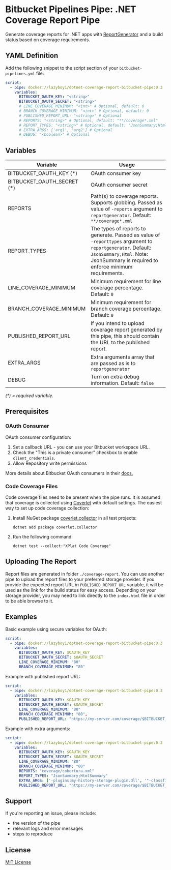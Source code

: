 ﻿# Bitbucket Pipelines Pipe: .NET Coverage Report Pipe

Generate coverage reports for .NET apps
with [ReportGenerator](https://github.com/danielpalme/ReportGenerator)
and a build status based on coverage requirements.

## YAML Definition

Add the following snippet to the script section of
your `bitbucket-pipelines.yml` file:

```yaml
script:
  - pipe: docker://lazyboy1/dotnet-coverage-report-bitbucket-pipe:0.3
    variables:
      BITBUCKET_OAUTH_KEY: "<string>"
      BITBUCKET_OAUTH_SECRET: "<string>"
      # LINE_COVERAGE_MINIMUM: "<int>" # Optional, default: 0
      # BRANCH_COVERAGE_MINIMUM: "<int>" # Optional, default: 0
      # PUBLISHED_REPORT_URL: "<string>" # Optional
      # REPORTS: "<string>" # Optional, default: "**/coverage*.xml"
      # REPORT_TYPES: "<string>" # Optional, default: "JsonSummary;Html"
      # EXTRA_ARGS: ['arg1', 'arg2'] # Optional
      # DEBUG: "<boolean>" # Optional
```

## Variables

| Variable | Usage |
| -------- | ----- |
| BITBUCKET_OAUTH_KEY (\*)    | OAuth consumer key |
| BITBUCKET_OAUTH_SECRET (\*) | OAuth consumer secret |
| REPORTS                     | Path(s) to coverage reports. Supports globbing. Passed as value of `-reports` argument to `reportgenerator`. Default: `**/coverage*.xml` |
| REPORT_TYPES                | The types of reports to generate. Passed as value of `-reporttypes` argument to `reportgenerator`. Default: `JsonSummary;Html`. Note: JsonSummary is required to enforce minimum requirements. |
| LINE_COVERAGE_MINIMUM       | Minimum requirement for line coverage percentage. Default: `0` |
| BRANCH_COVERAGE_MINIMUM     | Minimum requirement for branch coverage percentage. Default: `0` |
| PUBLISHED_REPORT_URL        | If you intend to upload coverage report generated by this pipe, this should contain the URL to the published report. |
| EXTRA_ARGS                  | Extra arguments array that are passed as is to `reportgenerator` |
| DEBUG                       | Turn on extra debug information. Default: `false` |

_(\*) = required variable._

## Prerequisites

### OAuth Consumer

OAuth consumer configuration:

1. Set a callback URL - you can use your Bitbucket workspace URL.
1. Check the "This is a private consumer" checkbox to
   enable `client_credentials`.
2. Allow Repository write permissions

More details about Bitbucket OAuth consumers in their
[docs.](https://support.atlassian.com/bitbucket-cloud/docs/use-oauth-on-bitbucket-cloud/#OAuthonBitbucketCloud-Createaconsumer)

### Code Coverage Files

Code coverage files need to be present when the pipe runs. It is assumed that
coverage is collected
using [Coverlet](https://github.com/coverlet-coverage/coverlet) with default
settings. The easiest way to set up code coverage collection:

1. Install NuGet
   package [coverlet.collector](https://www.nuget.org/packages/coverlet.collector/)
   in all test projects:

   ```
   dotnet add package coverlet.collector
   ```

2. Run the following command:

   ```
   dotnet test --collect:"XPlat Code Coverage"
   ```

## Uploading The Report

Report files are generated in folder `./coverage-report`. You can use another
pipe to upload the report files to your preferred storage provider. If you
provide the expected report URL in `PUBLISHED_REPORT_URL` variable, it will be
used as the link for the build status for easy access. Depending on your storage
provider, you may need to link directly to the `index.html` file in order to be
able browse to it.

## Examples

Basic example using secure variables for OAuth:

```yaml
script:
  - pipe: docker://lazyboy1/dotnet-coverage-report-bitbucket-pipe:0.3
    variables:
      BITBUCKET_OAUTH_KEY: $OAUTH_KEY
      BITBUCKET_OAUTH_SECRET: $OAUTH_SECRET
      LINE_COVERAGE_MINIMUM: "80"
      BRANCH_COVERAGE_MINIMUM: "80"
```

Example with published report URL:

```yaml
script:
  - pipe: docker://lazyboy1/dotnet-coverage-report-bitbucket-pipe:0.3
    variables:
      BITBUCKET_OAUTH_KEY: $OAUTH_KEY
      BITBUCKET_OAUTH_SECRET: $OAUTH_SECRET
      LINE_COVERAGE_MINIMUM: "80"
      BRANCH_COVERAGE_MINIMUM: "80",
      PUBLISHED_REPORT_URL: "https://my-server.com/coverage/$BITBUCKET_REPO_SLUG/$BITBUCKET_COMMIT/index.html"
```

Example with extra arguments:

```yaml
script:
  - pipe: docker://lazyboy1/dotnet-coverage-report-bitbucket-pipe:0.3
    variables:
      BITBUCKET_OAUTH_KEY: $OAUTH_KEY
      BITBUCKET_OAUTH_SECRET: $OAUTH_SECRET
      LINE_COVERAGE_MINIMUM: "80"
      BRANCH_COVERAGE_MINIMUM: "80"
      REPORTS: "coverage/cobertura.xml"
      REPORT_TYPES: "JsonSummary;HtmlSummary"
      EXTRA_ARGS: ['-plugins:my-history-storage-plugin.dll', '"-classfilters:+IncludeThisClass;-ExcludeThisClass"']
      PUBLISHED_REPORT_URL: "https://my-server.com/coverage/$BITBUCKET_REPO_SLUG/$BITBUCKET_COMMIT/summary.html"

```

## Support

If you're reporting an issue, please include:

- the version of the pipe
- relevant logs and error messages
- steps to reproduce

## License

[MIT License](LICENSE)
